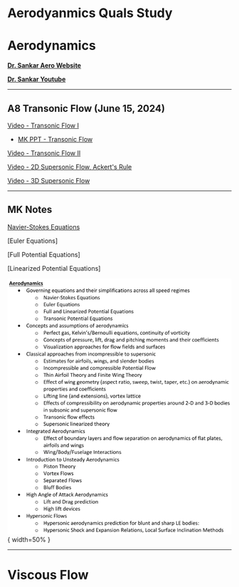 # Aerodyanmics Quals Study


# Aerodynamics



[**Dr. Sankar Aero Website**](https://sankar.gatech.edu/?q=node/12#overlay-context=)

[**Dr. Sankar Youtube**](https://www.youtube.com/@lakshmisankar6498/videos)

---

## A8 Transonic Flow (June 15, 2024)


[Video - Transonic Flow I](https://www.youtube.com/watch?v=uTkk97AETco)
* [MK PPT - Transonic Flow](https://gtvault-my.sharepoint.com/:p:/g/personal/mku7_gatech_edu/EcTPWctxpX9LiJaMwVWixzkBhRGV4dNKmC1Kln5WvglWUQ?e=fbUe20)

[Video - Transonic Flow II](https://www.youtube.com/watch?v=--SkqTrIWTE)

[Video - 2D Supersonic Flow, Ackert's Rule](https://www.youtube.com/watch?v=qFcg3qoKbHk)

[Video - 3D Supersonic Flow](https://www.youtube.com/watch?v=HFgC_yTQx6M)

---

## MK Notes



[Navier-Stokes Equations](aero/navier_stokes_eqns.html)


[Euler Equations]

[Full Potential Equations]

[Linearized Potential Equations]


![Aero Qual Topics](AeroQualTopics.png "Aero Qual Topics"){ width=50% }



---

# Viscous Flow
